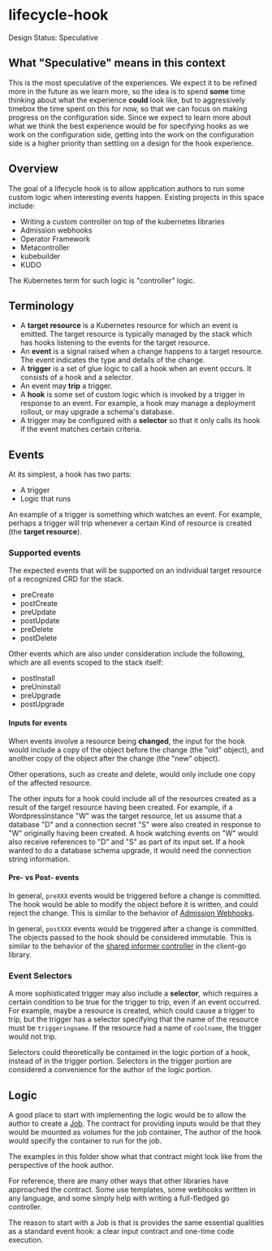 # lifecycle-hook

Design Status: Speculative

## What "Speculative" means in this context

This is the most speculative of the experiences. We expect it to be
refined more in the future as we learn more, so the idea is to spend
**some** time thinking about what the experience **could** look like,
but to aggressively timebox the time spent on this for now, so that we
can focus on making progress on the configuration side. Since we expect
to learn more about what we think the best experience would be for
specifying hooks as we work on the configuration side, getting into the
work on the configuration side is a higher priority than settling on a
design for the hook experience.

## Overview

The goal of a lifecycle hook is to allow application authors to run some
custom logic when interesting events happen. Existing projects in this
space include:

* Writing a custom controller on top of the kubernetes libraries
* Admission webhooks
* Operator Framework
* Metacontroller
* kubebuilder
* KUDO

The Kubernetes term for such logic is "controller" logic.

## Terminology

* A **target resource** is a Kubernetes resource for which an event is
  emitted. The target resource is typically managed by the stack which
  has hooks listening to the events for the target resource.
* An **event** is a signal raised when a change happens to a target
  resource. The event indicates the type and details of the change.
* A **trigger** is a set of glue logic to call a hook when an event
  occurs. It consists of a hook and a selector.
* An event may **trip** a trigger.
* A **hook** is some set of custom logic which is invoked by a trigger
  in response to an event. For example, a hook may manage a deployment
  rollout, or may upgrade a schema's database.
* A trigger may be configured with a **selector** so that it only calls
  its hook if the event matches certain criteria.

## Events

At its simplest, a hook has two parts:

* A trigger
* Logic that runs

An example of a trigger is something which watches an event. For
example, perhaps a trigger will trip whenever a certain Kind of resource
is created (the **target resource**).

### Supported events

The expected events that will be supported on an individual target
resource of a recognized CRD for the stack.

* preCreate
* postCreate
* preUpdate
* postUpdate
* preDelete
* postDelete

Other events which are also under consideration include the following,
which are all events scoped to the stack itself:

* postInstall
* preUninstall
* preUpgrade
* postUpgrade

#### Inputs for events

When events involve a resource being **changed**, the input for the hook
would include a copy of the object before the change (the "old" object),
and another copy of the object after the change (the "new" object).

Other operations, such as create and delete, would only include one copy
of the affected resource.

The other inputs for a hook could include all of the resources created
as a result of the target resource having been created. For example, if
a WordpressInstance "W" was the target resource, let us assume that a
database "D" and a connection secret "S" were also created in response
to "W" originally having been created. A hook watching events on "W"
would also receive references to "D" and "S" as part of its input set.
If a hook wanted to do a database schema upgrade, it would need the
connection string information.

#### Pre- vs Post- events

In general, `preXXX` events would be triggered before a change is
committed. The hook would be able to modify the object before it is
written, and could reject the change. This is similar to the behavior of
[Admission Webhooks][admission-webhook].

In general, `postXXX` events would be triggered after a change is
committed. The objects passed to the hook should be considered
immutable. This is similar to the behavior of the [shared informer
controller][shared-informer-controller] in the client-go library.

### Event Selectors

A more sophisticated trigger may also include a **selector**, which
requires a certain condition to be true for the trigger to trip, even if
an event occurred. For example, maybe a resource is created, which could
cause a trigger to trip, but the trigger has a selector specifying that
the name of the resource must be `triggeringname`. If the resource had a
name of `coolname`, the trigger would not trip.

Selectors could theoretically be contained in the logic portion of a hook,
instead of in the trigger portion. Selectors in the trigger portion are
considered a convenience for the author of the logic portion.

## Logic

A good place to start with implementing the logic would be to allow the
author to create a [Job][kubernetes-job]. The contract for providing
inputs would be that they would be mounted as volumes for the job
container, The author of the hook would specify the container to run for
the job.

The examples in this folder show what that contract might look like from
the perspective of the hook author.

For reference, there are many other ways that other libraries have
approached the contract. Some use templates, some webhooks written in
any language, and some simply help with writing a full-fledged go
controller.

The reason to start with a Job is that is provides the same essential
qualities as a standard event hook: a clear input contract and one-time
code execution.

<!-- Links -->
[admission-webhook]: https://kubernetes.io/docs/reference/access-authn-authz/extensible-admission-controllers/
[shared-informer-controller]: https://github.com/kubernetes/client-go/blob/master/tools/cache/controller.go
[kubernetes-job]: https://kubernetes.io/docs/concepts/workloads/controllers/jobs-run-to-completion/
